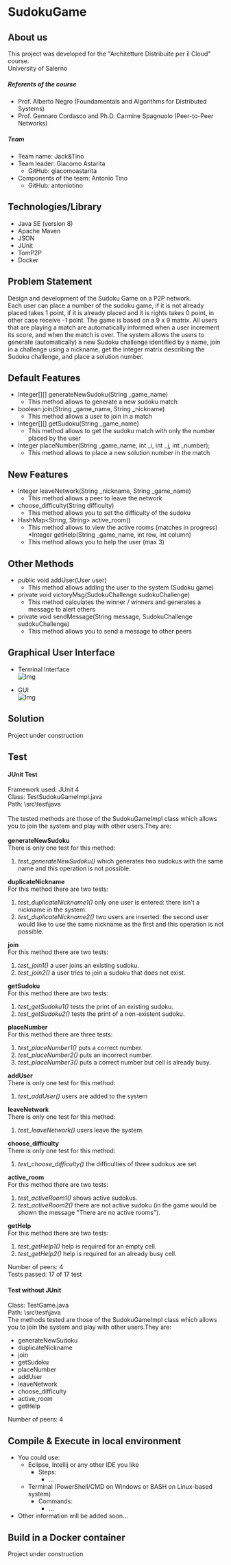 # SudokuGame

## About us
This project was developed for the "Architetture Distribuite per il Cloud" course. <br>
University of Salerno

##### Referents of the course
* Prof. Alberto Negro (Foundamentals and Algorithms for Distributed Systems)
* Prof. Gennaro Cordasco and Ph.D. Carmine Spagnuolo (Peer-to-Peer Networks) 

##### Team 
* Team name: Jack&Tino
* Team leader: Giacomo Astarita
    * GitHub: giacomoastarita
* Components of the team: Antonio Tino
    * GitHub: antoniotino

## Technologies/Library
* Java SE (version 8)
* Apache Maven
* JSON
* JUnit
* TomP2P
* Docker

## Problem Statement
Design and development of the Sudoku Game on a P2P network. <br>
Each user can place a number of the sudoku game, if it is not already placed takes 1 point, if it is already placed and it is rights takes 0 point, in other case receive -1 point. The game is based on a 9 x 9 matrix. All users that are playing a match are automatically informed when a user increment its score, and when the match is over. The system allows the users to generate (automatically) a new Sudoku challenge identified by a name, join in a challenge using a nickname, get the integer matrix describing the Sudoku challenge, and place a solution number.

## Default Features
* Integer[][] generateNewSudoku(String _game_name)
    * This method allows to generate a new sudoku match
* boolean join(String _game_name, String _nickname)
    * This method allows a user to join in a match
* Integer[][] getSudoku(String _game_name)
    * This method allows to get the sudoku match with only the number placed by the user
* Integer placeNumber(String _game_name, int _i, int _j, int _number);
    * This method allows to place a new solution number in the match
## New Features
* Integer leaveNetwork(String _nickname, String _game_name)
    * This method allows a peer to leave the network
* choose_difficulty(String difficulty)
    * This method allows you to set the difficulty of the sudoku
* HashMap<String, String> active_room()
    * This method allows to view the active rooms (matches in progress) 
*Integer getHelp(String _game_name, int row, int column)
    * This method allows you to help the user (max 3)     
    
## Other Methods    
* public void addUser(User user)
    * This method allows adding the user to the system (Sudoku game)
* private void victoryMsg(SudokuChallenge sudokuChallenge)
    * This method calculates the winner / winners and generates a message to alert others  
* private void sendMessage(String message, SudokuChallenge sudokuChallenge)
    * This method allows you to send a message to other peers
    
## Graphical User Interface
* Terminal Interface <br>
![Img](https://github.com/antoniotino/SudokuGame/blob/master/img/TerminalInterface.png)

* GUI <br>
![Img](https://github.com/antoniotino/SudokuGame/blob/master/img/GUI.png)
   
## Solution 
Project under construction

## Test
#### JUnit Test
Framework used: JUnit 4 <br>
Class: TestSudokuGameImpl.java <br>
Path: \src\test\java <br> <br>
The tested methods are those of the SudokuGameImpl class which allows you to join the system and play with other users.They are:
<br> <br> **generateNewSudoku** <br>
There is only one test for this method:
1. *test_generateNewSudoku()* which generates two sudokus with the same name and this operation is not possible.


**duplicateNickname** <br>
For this method there are two tests:
1. *test_duplicateNickname1()* only one user is entered: there isn't a nickname in the system.
2. *test_duplicateNickname2()* two users are inserted: the second user would like to use the same nickname as the first and this operation is not possible.

**join** <br>
For this method there are two tests:
1. *test_join1()* a user joins an existing sudoku.
2. *test_join2()* a user tries to join a sudoku that does not exist.

**getSudoku** <br>
For this method there are two tests:
1. *test_getSudoku1()* tests the print of an existing sudoku.
2. *test_getSudoku2()* tests the print of a non-existent sudoku.

**placeNumber** <br>
For this method there are three tests:
1. *test_placeNumber1()* puts a correct number.
2. *test_placeNumber2()* puts an incorrect number.
3. *test_placeNumber3()* puts a correct number but cell is already busy.

**addUser** <br>
There is only one test for this method:
1. *test_addUser()* users are added to the system

**leaveNetwork** <br>
There is only one test for this method:
1. *test_leaveNetwork()* users leave the system.

**choose_difficulty** <br>
There is only one test for this method:
1. *test_choose_difficulty()* the difficulties of three sudokus are set

**active_room** <br>
For this method there are two tests:
1. *test_activeRoom1()* shows active sudokus.
2. *test_activeRoom2()* there are not active sudoku (in the game would be shown the message "There are no active rooms").

**getHelp** <br>
For this method there are two tests:
1. *test_getHelp1()* help is required for an empty cell.
2. *test_getHelp2()* help is required for an already busy cell.

Number of peers: 4 <br>
Tests passed: 17 of 17 test
 
#### Test  without JUnit 
Class: TestGame.java <br>
Path: \src\test\java <br>
The methods tested are those of the SudokuGameImpl class which allows you to join the system and play with other users.They are:
* generateNewSudoku
* duplicateNickname
* join
* getSudoku
* placeNumber
* addUser
* leaveNetwork
* choose_difficulty
* active_room
* getHelp

Number of peers: 4

## Compile & Execute in local environment
* You could use:
    * Eclipse, Intellij or any other IDE you like
        * Steps:
            * ...
    * Terminal (PowerShell/CMD on Windows or BASH on Linux-based system)
        * Commands:
            * ...
* Other information will be added soon...

## Build in a Docker container
Project under construction
